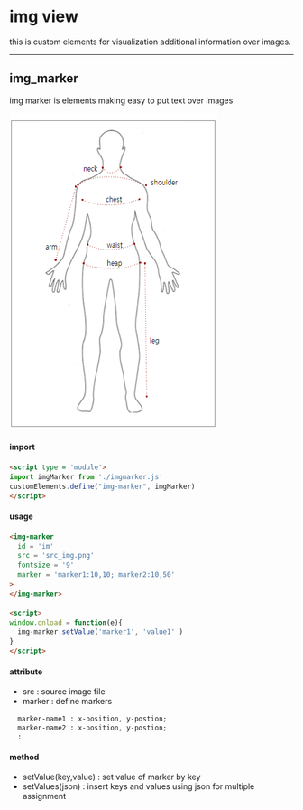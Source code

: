 # img view
this is custom elements for visualization additional information over images.

<hr>

## img_marker
img marker is elements making easy to put text over images

<img src = 'example.png'>

#### import
``` html
<script type = 'module'>
import imgMarker from './imgmarker.js'
customElements.define("img-marker", imgMarker)
</script>
```

#### usage
``` html
<img-marker
  id = 'im'
  src = 'src_img.png'
  fontsize = '9'
  marker = 'marker1:10,10; marker2:10,50'
>
</img-marker>

<script>
window.onload = function(e){
  img-marker.setValue('marker1', 'value1' )
}
</script>
```

#### attribute
- src : source image file
- marker : define markers

```
  marker-name1 : x-position, y-postion;
  marker-name2 : x-position, y-postion;
  :
```

#### method
- setValue(key,value) : set value of marker by key
- setValues(json) : insert keys and values using json for multiple assignment
